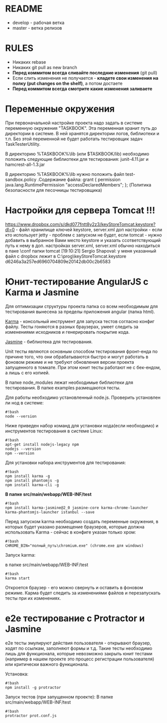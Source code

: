 # README #
* develop - рабочая ветка
* master - ветка релизов

# RULES #

* Никаких rebase
* Никаких git pull as new branch
* **Перед коммитом всегда сливайте последние изменения** (git pull)
* Если слить изменения не получается - **кладете свои изменения на полку (put changes on the shelf)**, а потом достаете
* **Перед коммитом всегда смотрите какие изменения заливаете**

# Переменные окружения #
При первоначальной настройке проекта надо задать в системе переменную окружения "TASKBOOK".
Эта переменная хранит путь до директории в системе.
В ней хранятся директории логов, библиотеки и т.п.
Без этой переменной не будет работать тестировщик задач TaskTesterUtility.

В директорию %TASKBOOK%\lib (или $TASKBOOK/lib) необходимо положить следующие библиотеки для тестирования: junit-4.11.jar и hamcrest-all-1.3.jar

В директорию %TASKBOOK%\lib нужно положить файл test-sandbox.policy   .Содержание файла:
grant { permission java.lang.RuntimePermission "accessDeclaredMembers"; };
(Политика безопасности для песочницы тестировщика)

# Настройки для сервера Tomcat !!! #
https://www.dropbox.com/s/dkd077fntt8y2z3/keyStoreTomcat.keystore?dl=0  - файл хранилище ключей keystore,
server.xml доп настройки -
<Connector SSLEnabled='true' keystoreFile='C:\prog\keyStoreTomcat.keystore'
keystorePass='yi690dNqHD' port='8443' scheme='https' secure='true' sslProtocol='TLS'/>
если кто использует jetty - проблем с запуском не будет, если tomcat - нужно добавить в выбранное Вами место keystore и указать ссответствующий путь к нему в доп. настройках server.xml, server.xml обычно находиться в паке \conf папки tomcat [19:10:21] Sergio Shapoval: у меня указанный файл с dropbox лежит в C:\prog\keyStoreTomcat.keystore
d6246a3a257ed6960704809e20142db00c2b6583

# Юнит-тестирование AngularJS с Karma и Jasmine #

Для оптимизации структуры проекта папка со всем необходимым для тестирования вынесена за пределы приложения angular (папка html).

[Karma](http://karma-runner.github.io/0.10/index.html) - консольный инструмент для запуска тестов согласно конфиг файлу. Тесты гоняются в разных браузерах, умеет следить за изменениями исходников и генерировать покрытие кода.

[Jasmine](http://jasmine.github.io/1.3/introduction.html) - библиотека для тестирования.

Unit тесты являются основным способом тестирования фронт-енда по причине того, что они обрабатываются быстро и могут работать в фоновом режиме и не требуют обновления версии проекта запущенного в томкате. 
При этом юнит тесты работают не с бек-ендом, а лишь с его копией.

В папке node_modules лежат необходимые библиотеки для тестирования.
В папке examples размещаются тесты.

Для работы необходимо установленный node.js. Проверить установлен ли нод в системе:
```
#!bash
node --version

```

Ниже приведен набор команд для установки нода(если необходимо) и инструментов тестирования в системе Linux:
```
#!bash
apt-get install nodejs-legacy npm
nodejs --version
npm --version

```

Для установки набора инструментов для тестирования:
```
#!bash
npm install karma -g
npm install phantomjs -g
npm install karma-cli -g

```
**В папке src/main/webapp/WEB-INF/test**
```
#!bash
npm install karma-jasmine@2_0 jasmine-core karma-chrome-launcher karma-phantomjs-launcher istanbul --save

```

Перед запуском karma необходимо создать переменные окружения, в которых будет указано размещение браузеров, которые должна использовать Karma - сейчас в конфиге указан только хром:
```
#!bash
CHROME_BIN="полный_путь\chromium.exe" (chrome.exe для windows)

```

Запуск karma:

в папке src/main/webapp/WEB-INF/test
```
#!bash
karma start

```
Откроется браузер - его можно свернуть и оставить в фоновом режиме. Карма будет следить за изменениями файлов и перезапускать тесты при их изменениях.

# e2e тестирование с Protractor и Jasmine #

e2e тесты эмулируют действия пользователя - открывают браузер, ходят по ссылкам, заполняют формы и т.д. 
Такие тесты необходимо лишь для функционала, которые невозможно закрыть юнит тестами (например в нашем проекте это процесс регистрации пользователя) или критически важного функционала.

Установка:
```
#!bash
npm install -g protractor

```

Запуск тестов (при запущенном проекте):
В папке src/main/webapp/WEB-INF/test
```
#!bash
protractor prot.conf.js

```